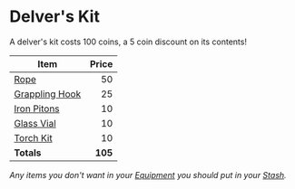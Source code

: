 # Delver's Kit

A delver's kit costs 100 coins, a 5 coin discount on its contents!

| Item                                             |   Price |
| ------------------------------------------------ | ------: |
| [Rope](50%20Coins/Rope.md)                       |      50 |
| [Grappling Hook](25%20Coins/Grappling%20Hook.md) |      25 |
| [Iron Pitons](10%20Coins/Iron%20Pitons.md)       |      10 |
| [Glass Vial](10%20Coins/Glass%20Vial.md)         |      10 |
| [Torch Kit](10%20Coins/Torch%20Kit.md)           |      10 |
| **Totals**                                       | **105** |

*Any items you don't want in your [Equipment](../../Player%20Characters/Inventory/Equipment.md) you should put in your [Stash](../../Player%20Characters/Inventory/Stash.md).*
